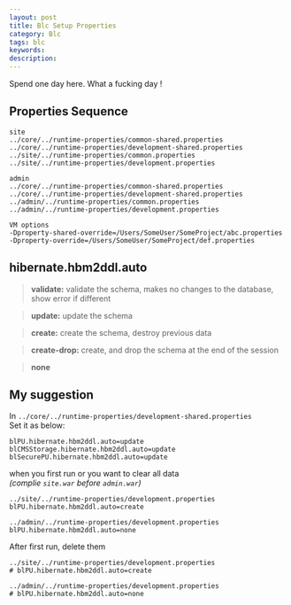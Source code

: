 ```yaml
---
layout: post
title: Blc Setup Properties
category: Blc
tags: blc
keywords:
description:
---
```


Spend one day here. What a fucking day !  
  
## Properties Sequence  
  
```
site  
../core/../runtime-properties/common-shared.properties  
../core/../runtime-properties/development-shared.properties  
../site/../runtime-properties/common.properties  
../site/../runtime-properties/development.properties  
  
admin  
../core/../runtime-properties/common-shared.properties  
../core/../runtime-properties/development-shared.properties  
../admin/../runtime-properties/common.properties  
../admin/../runtime-properties/development.properties  
  
VM options  
-Dproperty-shared-override=/Users/SomeUser/SomeProject/abc.properties  
-Dproperty-override=/Users/SomeUser/SomeProject/def.properties  
```
  
## hibernate.hbm2ddl.auto  
  
> **validate:** validate the schema, makes no changes to the database, show error if different  
  
> **update:** update the schema  
  
> **create:** create the schema, destroy previous data  
  
> **create-drop:** create, and drop the schema at the end of the session  
  
> **none**  
  
## My suggestion  
  
In `../core/../runtime-properties/development-shared.properties`  
Set it as below:  
  
```
blPU.hibernate.hbm2ddl.auto=update  
blCMSStorage.hibernate.hbm2ddl.auto=update  
blSecurePU.hibernate.hbm2ddl.auto=update  
```
  
when you first run or you want to clear all data  
*(complie `site.war` before `admin.war`)*  

```
../site/../runtime-properties/development.properties  
blPU.hibernate.hbm2ddl.auto=create  
  
../admin/../runtime-properties/development.properties  
blPU.hibernate.hbm2ddl.auto=none  
```
  
After first run, delete them  
  
```
../site/../runtime-properties/development.properties  
# blPU.hibernate.hbm2ddl.auto=create  
  
../admin/../runtime-properties/development.properties  
# blPU.hibernate.hbm2ddl.auto=none  
```


